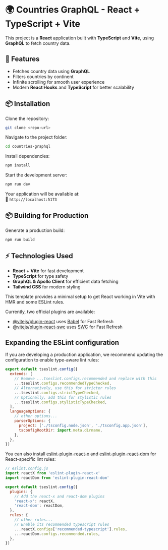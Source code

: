 # 🌍 Countries GraphQL - React + TypeScript + Vite

This project is a **React** application built with **TypeScript** and **Vite**, using **GraphQL** to fetch country data.  

## 🚀 Features
- Fetches country data using **GraphQL**
- Filters countries by continent  
- Infinite scrolling for smooth user experience  
- Modern **React Hooks** and **TypeScript** for better scalability  

## 📦 Installation

Clone the repository:  
```bash
git clone <repo-url>
```

Navigate to the project folder:  
```bash
cd countries-graphql
```

Install dependencies:  
```bash
npm install
```

Start the development server:  
```bash
npm run dev
```

Your application will be available at:  
🔗 `http://localhost:5173`

## 📦 Building for Production  

Generate a production build:  
```bash
npm run build
```

## ⚡ Technologies Used
- **React** + **Vite** for fast development  
- **TypeScript** for type safety  
- **GraphQL & Apollo Client** for efficient data fetching  
- **Tailwind CSS** for modern styling  


This template provides a minimal setup to get React working in Vite with HMR and some ESLint rules.

Currently, two official plugins are available:

- [@vitejs/plugin-react](https://github.com/vitejs/vite-plugin-react/blob/main/packages/plugin-react/README.md) uses [Babel](https://babeljs.io/) for Fast Refresh
- [@vitejs/plugin-react-swc](https://github.com/vitejs/vite-plugin-react-swc) uses [SWC](https://swc.rs/) for Fast Refresh

## Expanding the ESLint configuration

If you are developing a production application, we recommend updating the configuration to enable type-aware lint rules:

```js
export default tseslint.config({
  extends: [
    // Remove ...tseslint.configs.recommended and replace with this
    ...tseslint.configs.recommendedTypeChecked,
    // Alternatively, use this for stricter rules
    ...tseslint.configs.strictTypeChecked,
    // Optionally, add this for stylistic rules
    ...tseslint.configs.stylisticTypeChecked,
  ],
  languageOptions: {
    // other options...
    parserOptions: {
      project: ['./tsconfig.node.json', './tsconfig.app.json'],
      tsconfigRootDir: import.meta.dirname,
    },
  },
})
```

You can also install [eslint-plugin-react-x](https://github.com/Rel1cx/eslint-react/tree/main/packages/plugins/eslint-plugin-react-x) and [eslint-plugin-react-dom](https://github.com/Rel1cx/eslint-react/tree/main/packages/plugins/eslint-plugin-react-dom) for React-specific lint rules:

```js
// eslint.config.js
import reactX from 'eslint-plugin-react-x'
import reactDom from 'eslint-plugin-react-dom'

export default tseslint.config({
  plugins: {
    // Add the react-x and react-dom plugins
    'react-x': reactX,
    'react-dom': reactDom,
  },
  rules: {
    // other rules...
    // Enable its recommended typescript rules
    ...reactX.configs['recommended-typescript'].rules,
    ...reactDom.configs.recommended.rules,
  },
})
```
